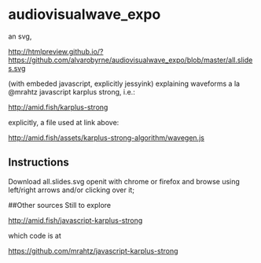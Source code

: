 # audiovisualwave_expo
an svg,

http://htmlpreview.github.io/?https://github.com/alvarobyrne/audiovisualwave_expo/blob/master/all.slides.svg

(with embeded javascript, explicitly jessyink) explaining waveforms a la @mrahtz javascript karplus strong, i.e.:

http://amid.fish/karplus-strong

explicitly, a file used at link above:

http://amid.fish/assets/karplus-strong-algorithm/wavegen.js

## Instructions
Download all.slides.svg openit with chrome or firefox and browse using left/right arrows and/or clicking over it;

##Other sources
Still to explore

http://amid.fish/javascript-karplus-strong

which code is at

https://github.com/mrahtz/javascript-karplus-strong

